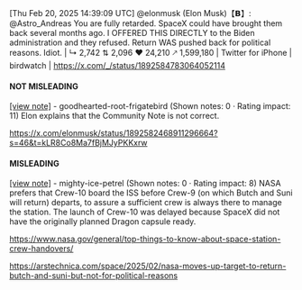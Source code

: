 [Thu Feb 20, 2025 14:39:09 UTC] @elonmusk (Elon Musk)【𝗕】: @Astro_Andreas You are fully retarded.  SpaceX could have brought them back several months ago.  I OFFERED THIS DIRECTLY to the Biden administration and they refused.  Return WAS pushed back for political reasons.  Idiot. | ↳ 2,742 ⇅ 2,096 ♥ 24,210 🡕 1,599,180 | Twitter for iPhone | birdwatch | https://x.com/_/status/1892584783064052114

#### NOT MISLEADING

[[view note]](https://x.com/i/birdwatch/n/1892597285542035903) - goodhearted-root-frigatebird (Shown notes: 0 · Rating impact: 11)
Elon explains that the Community Note is not correct. 

https://x.com/elonmusk/status/1892582468911296664?s=46&t=kLR8Co8Ma7fBjMJyPKKxrw

#### MISLEADING

[[view note]](https://x.com/i/birdwatch/n/1892590964742467737) - mighty-ice-petrel (Shown notes: 0 · Rating impact: 8)
NASA prefers that Crew-10 board the ISS before Crew-9 (on which Butch and Suni will return) departs, to assure a sufficient crew is always there to manage the station. The launch of Crew-10 was delayed because SpaceX did not have the originally planned Dragon capsule ready.

https://www.nasa.gov/general/top-things-to-know-about-space-station-crew-handovers/

https://arstechnica.com/space/2025/02/nasa-moves-up-target-to-return-butch-and-suni-but-not-for-political-reasons
